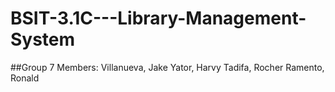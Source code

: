 # BSIT-3.1C---Library-Management-System

##Group 7 
Members:
Villanueva, Jake
Yator, Harvy
Tadifa, Rocher
Ramento, Ronald
